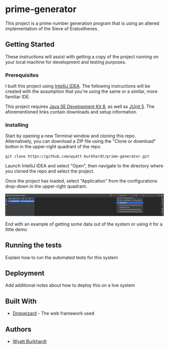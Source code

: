 # prime-generator

This project is a prime number generation program that is using an altered implementation of the Sieve of Eratosthenes.

## Getting Started

These instructions will assist with getting a copy of the project running on your local machine for development and testing purposes.

### Prerequisites
I built this project using [IntelliJ IDEA](https://www.jetbrains.com/idea/download/). The following instructions will be created with the assumption that you're using the same or a similar, more familiar IDE.

This project requires [Java SE Development Kit 8](https://www.oracle.com/technetwork/java/javase/downloads/jdk8-downloads-2133151.html), as well as [JUnit 5](https://junit.org/junit5/docs/current/user-guide/).
The aforementioned links contain downloads and setup information.

### Installing

Start by opening a new Terminal window and cloning this repo.  Alternatively, you can download a ZIP file using the "Clone or download" button in the upper-right quadrant of the repo.

```
git clone https://github.com/wyatt-burkhardt/prime-generator.git
```
Launch IntelliJ IDEA and select "Open", then navigate to the directory where you cloned the repo and select the project.


Once the project has loaded, select "Application" from the configurations drop-down in the upper-right quadrant.

![Select Application](/img/select-Application.png)

End with an example of getting some data out of the system or using it for a little demo

## Running the tests

Explain how to run the automated tests for this system


## Deployment

Add additional notes about how to deploy this on a live system

## Built With

* [Dropwizard](http://www.dropwizard.io/1.0.2/docs/) - The web framework used


## Authors

* [Wyatt Burkhardt](https://github.com/wyatt-burkhardt)


